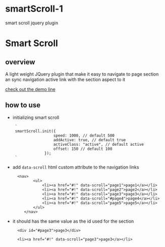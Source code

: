 # smartScroll-1
smart scroll jquery plugin
# Smart Scroll

## overview
A light weight JQuery plugin that make it easy to navigate to page section
an sync navigation active link with the section aspect to it

[check out the demo line](https://smart-scroll.netlify.com/)

## how to use

 - initializing smart scroll 
            
        ` 
        smartScroll.init({
                         speed: 1000, // default 500
                         addActive: true, // default true
                         activeClass: "active", // default active
                         offset: 150 // default 100
                     });
        `
    
        
 - add `data-scroll` html custom attribute to the navigation links
 
    
         <nav>
                <ul>
                    <li><a href="#!" data-scroll="page1">page1</a></li>
                    <li><a href="#!" data-scroll="page2">page2</a></li>
                    <li><a href="#!" data-scroll="page3">page3</a></li>
                    <li><a href="#!" data-scroll="#page4">page4</a></li>
                    <li><a href="#!" data-scroll="page5">page5</a></li>
                </ul>
            </nav>
        
        
  - it should has the same value as the id used for the section
   
        
          <div id="#page3">page3</div>
          
          <li><a href="#!" data-scroll="page3">page3</a></li>

        
